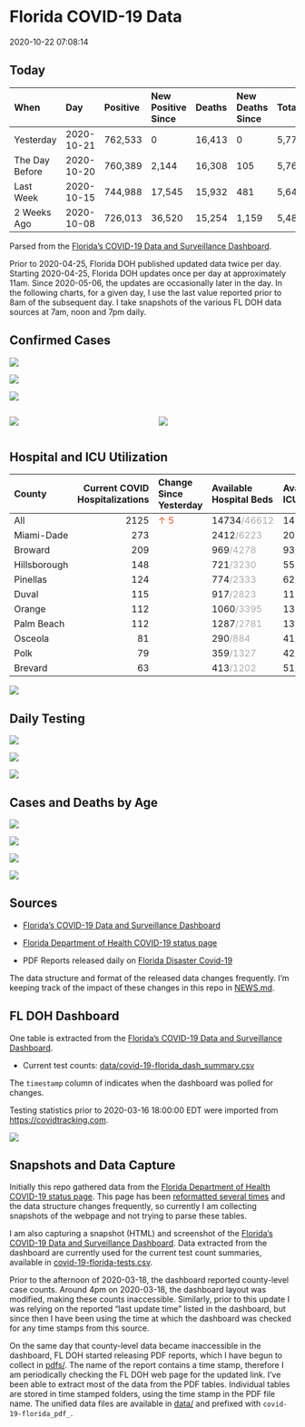 Florida COVID-19 Data
================
2020-10-22 07:08:14

## Today

| When           | Day        | Positive | New Positive Since | Deaths | New Deaths Since | Total     |
| :------------- | :--------- | :------- | :----------------- | :----- | :--------------- | :-------- |
| Yesterday      | 2020-10-21 | 762,533  | 0                  | 16,413 | 0                | 5,779,019 |
| The Day Before | 2020-10-20 | 760,389  | 2,144              | 16,308 | 105              | 5,767,947 |
| Last Week      | 2020-10-15 | 744,988  | 17,545             | 15,932 | 481              | 5,643,521 |
| 2 Weeks Ago    | 2020-10-08 | 726,013  | 36,520             | 15,254 | 1,159            | 5,489,758 |

Parsed from the [Florida’s COVID-19 Data and Surveillance
Dashboard](https://fdoh.maps.arcgis.com/apps/opsdashboard/index.html#/8d0de33f260d444c852a615dc7837c86).

Prior to 2020-04-25, Florida DOH published updated data twice per day.
Starting 2020-04-25, Florida DOH updates once per day at approximately
11am. Since 2020-05-06, the updates are occasionally later in the day.
In the following charts, for a given day, I use the last value reported
prior to 8am of the subsequent day. I take snapshots of the various FL
DOH data sources at 7am, noon and 7pm daily.

## Confirmed Cases

![](plots/covid-19-florida-daily-test-changes.png)

![](plots/covid-19-florida-deaths-by-day.png)

![](plots/covid-19-florida-county-top-6.png)

<div class="columns">

<div class="column is-full-mobile">

![](plots/covid-19-florida-testing.png)

</div>

<div class="column is-full-mobile">

![](plots/covid-19-florida-total-positive.png)

</div>

</div>

## Hospital and ICU Utilization

| County       | Current COVID Hospitalizations | Change Since Yesterday                  | Available Hospital Beds                      | Available ICU Beds                         |
| :----------- | -----------------------------: | :-------------------------------------- | :------------------------------------------- | :----------------------------------------- |
| All          |                           2125 | <span style="color: #EC4E20">↑ 5</span> | 14734<span style="color: #aaa">/46612</span> | 1434<span style="color: #aaa">/4637</span> |
| Miami-Dade   |                            273 |                                         | 2412<span style="color: #aaa">/6223</span>   | 203<span style="color: #aaa">/745</span>   |
| Broward      |                            209 |                                         | 969<span style="color: #aaa">/4278</span>    | 93<span style="color: #aaa">/347</span>    |
| Hillsborough |                            148 |                                         | 721<span style="color: #aaa">/3230</span>    | 55<span style="color: #aaa">/328</span>    |
| Pinellas     |                            124 |                                         | 774<span style="color: #aaa">/2333</span>    | 62<span style="color: #aaa">/244</span>    |
| Duval        |                            115 |                                         | 917<span style="color: #aaa">/2823</span>    | 112<span style="color: #aaa">/325</span>   |
| Orange       |                            112 |                                         | 1060<span style="color: #aaa">/3395</span>   | 137<span style="color: #aaa">/267</span>   |
| Palm Beach   |                            112 |                                         | 1287<span style="color: #aaa">/2781</span>   | 135<span style="color: #aaa">/251</span>   |
| Osceola      |                             81 |                                         | 290<span style="color: #aaa">/884</span>     | 41<span style="color: #aaa">/82</span>     |
| Polk         |                             79 |                                         | 359<span style="color: #aaa">/1327</span>    | 42<span style="color: #aaa">/139</span>    |
| Brevard      |                             63 |                                         | 413<span style="color: #aaa">/1202</span>    | 51<span style="color: #aaa">/117</span>    |

![](plots/covid-19-florida-icu-usage.png)

## Daily Testing

![](plots/covid-19-florida-tests-per-case.png)

<!-- ![](plots/covid-19-florida-change-new-cases.png) -->

![](plots/covid-19-florida-tests-percent-positive.png)

![](plots/covid-19-florida-test-and-case-growth.png)

## Cases and Deaths by Age

![](plots/covid-19-florida-weekly-events-by-age.png)

![](plots/covid-19-florida-age.png)

![](plots/covid-19-florida-age-deaths.png)

![](plots/covid-19-florida-age-sex.png)

## Sources

  - [Florida’s COVID-19 Data and Surveillance
    Dashboard](https://fdoh.maps.arcgis.com/apps/opsdashboard/index.html#/8d0de33f260d444c852a615dc7837c86)

  - [Florida Department of Health COVID-19 status
    page](http://www.floridahealth.gov/diseases-and-conditions/COVID-19/)

  - PDF Reports released daily on [Florida Disaster
    Covid-19](http://www.floridahealth.gov/diseases-and-conditions/COVID-19/)

The data structure and format of the released data changes frequently.
I’m keeping track of the impact of these changes in this repo in
[NEWS.md](NEWS.md).

## FL DOH Dashboard

One table is extracted from the [Florida’s COVID-19 Data and
Surveillance
Dashboard](https://fdoh.maps.arcgis.com/apps/opsdashboard/index.html#/8d0de33f260d444c852a615dc7837c86).

  - Current test counts:
    [data/covid-19-florida\_dash\_summary.csv](data/covid-19-florida_dash_summary.csv)

The `timestamp` column of indicates when the dashboard was polled for
changes.

Testing statistics prior to 2020-03-16 18:00:00 EDT were imported from
<https://covidtracking.com>.

![](screenshots/fodh_maps_arcgis_com__apps__opsdashboard.png)

## Snapshots and Data Capture

Initially this repo gathered data from the [Florida Department of Health
COVID-19 status
page](http://www.floridahealth.gov/diseases-and-conditions/COVID-19/).
This page has been [reformatted several
times](screenshots/floridahealth_gov__diseases-and-conditions__COVID-19.png)
and the data structure changes frequently, so currently I am collecting
snapshots of the webpage and not trying to parse these tables.

I am also capturing a snapshot (HTML) and screenshot of the [Florida’s
COVID-19 Data and Surveillance
Dashboard](https://fdoh.maps.arcgis.com/apps/opsdashboard/index.html#/8d0de33f260d444c852a615dc7837c86).
Data extracted from the dashboard are currently used for the current
test count summaries, available in
[covid-19-florida-tests.csv](covid-19-florida-tests.csv).

Prior to the afternoon of 2020-03-18, the dashboard reported
county-level case counts. Around 4pm on 2020-03-18, the dashboard layout
was modified, making these counts inaccessible. Similarly, prior to this
update I was relying on the reported “last update time” listed in the
dashboard, but since then I have been using the time at which the
dashboard was checked for any time stamps from this source.

On the same day that county-level data became inaccessible in the
dashboard, FL DOH started releasing PDF reports, which I have begun to
collect in [pdfs/](pdfs/). The name of the report contains a time stamp,
therefore I am periodically checking the FL DOH web page for the updated
link. I’ve been able to extract most of the data from the PDF tables.
Individual tables are stored in time stamped folders, using the time
stamp in the PDF file name. The unified data files are available in
[data/](data/) and prefixed with `covid-19-florida_pdf_`.
